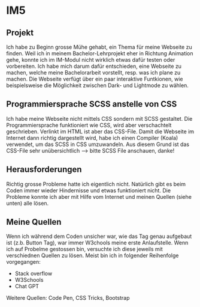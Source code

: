 # IM5

<h2> Projekt </h2>
Ich habe zu Beginn grosse Mühe gehabt, ein Thema für meine Webseite zu finden. Weil ich in meinem Bachelor-Lehrprojekt eher in Richtung Animation gehe, konnte ich im IM-Modul nicht wirklich etwas dafür testen oder vorbereiten. Ich habe mich darum dafür entschieden, eine Webseite zu machen, welche meine Bachelorarbeit vorstellt, resp. was ich plane zu machen. 
Die Webseite verfügt über ein paar interaktive Funtkionen, wie beispielsweise die Möglichkeit zwischen Dark- und Lightmode zu wählen.  

<h2> Programmiersprache SCSS anstelle von CSS </h2>
Ich habe meine Webseite nicht mittels CSS sondern mit SCSS gestaltet. Die Programmiersprache funktioniert wie CSS, wird aber verschachtelt geschrieben. Verlinkt im HTML ist aber das CSS-File. Damit die Webseite im Internet dann richtig dargestellt wird, habe ich einen Compiler (Koala) verwendet, um das SCSS in CSS umzuwandeln. Aus diesem Grund ist das CSS-File sehr unübersichtlich --> bitte SCSS File anschauen, danke! 

<h2> Herausforderungen </h2>
Richtig grosse Probleme hatte ich eigentlich nicht. Natürlich gibt es beim Coden immer wieder Hindernisse und etwas funktioniert nicht. Die Probleme konnte ich aber mit Hilfe vom Internet und meinen Quellen (siehe unten) alle lösen. 

<h2> Meine Quellen </h2>
Wenn ich während dem Coden unsicher war, wie das Tag genau aufgebaut ist (z.b. Button Tag), war immer W3chools meine erste Anlaufstelle. 
Wenn ich auf Probelme gestossen bin, versuchte ich diese jeweils mit verschiednen Quellen zu lösen. Meist bin ich in folgender Reihenfolge vorgegangen: 

- Stack overflow <br>
- W3Schools <br>
- Chat GPT <br>

Weitere Quellen: Code Pen, CSS Tricks, Bootstrap




